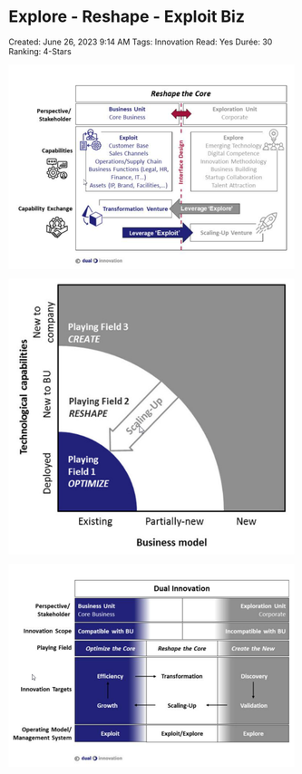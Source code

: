# Explore - Reshape - Exploit Biz

Created: June 26, 2023 9:14 AM
Tags: Innovation
Read: Yes
Durée: 30
Ranking: 4-Stars

![2022-12-14 17_19_37-Dr. Ralph-Christian Ohr _ LinkedIn.png](Explore%20-%20Reshape%20-%20Exploit%20Biz%20e789caa59a1542a9a1d6b87e00fd4c38/2022-12-14_17_19_37-Dr._Ralph-Christian_Ohr___LinkedIn.png)

![2022-12-14 17_20_01-Dr. Ralph-Christian Ohr _ LinkedIn.png](Explore%20-%20Reshape%20-%20Exploit%20Biz%20e789caa59a1542a9a1d6b87e00fd4c38/2022-12-14_17_20_01-Dr._Ralph-Christian_Ohr___LinkedIn.png)

![2022-12-14 17_19_48-Dr. Ralph-Christian Ohr _ LinkedIn.png](Explore%20-%20Reshape%20-%20Exploit%20Biz%20e789caa59a1542a9a1d6b87e00fd4c38/2022-12-14_17_19_48-Dr._Ralph-Christian_Ohr___LinkedIn.png)
